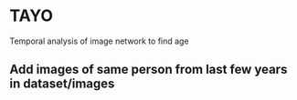 # TAYO
Temporal analysis of image network to find age

## Add images of same person from last few years in dataset/images 
